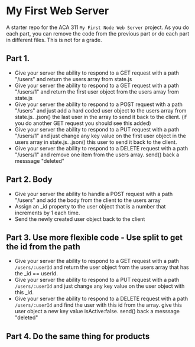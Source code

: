 # My First Web Server

A starter repo for the ACA 311 `My First Node Web Server` project.
As you do each part, you can remove the code from the previous part or do each part in different files.
This is not for a grade.


## Part 1.
* Give your server the ability to respond to a GET request with a path "/users" and return the users array from state.js
* Give your server the ability to respond to a GET request with a path "/users/1" and return the first user object from the users array from state.js
* Give your server the ability to respond to a POST request with a path "/users" and just add a hard coded user object to the users array from state.js. .json() the last user in the array to send it back to the client. (if you do another GET request you should see this added)
* Give your server the ability to respond to a PUT request with a path "/users/1" and just change any key value on the first user object in the users array in state.js. .json() this user to send it back to the client.
* Give your server the ability to respond to a DELETE request with a path "/users/1" and remove one item from the users array. send() back a messsage "deleted"


## Part 2. Body
* Give your server the ability to handle a POST request with a path "/users" and add the body from the client to the users array
* Assign an _id property to the user object that is a number that increments by 1 each time.
* Send the newly created user object back to the client

## Part 3. Use more flexible code - Use split to get the id from the path 
* Give your server the ability to respond to a GET request with a path `/users/:userId` and return the user object from the users array that has the _id == userId.
* Give your server the ability to respond to a PUT request with a path `/users/:userId` and just change any key value on the user object with this _id. 
* Give your server the ability to respond to a DELETE request with a path `/users/:userId` and find the user with this id from the array. give this user object a new key value isActive:false.  send() back a messsage "deleted"
 
 
 ## Part 4. Do the same thing for products
